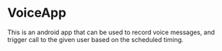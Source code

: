 # VoiceApp
This is an android app that can be used to record voice messages, and trigger call to the given user based on the scheduled timing.
